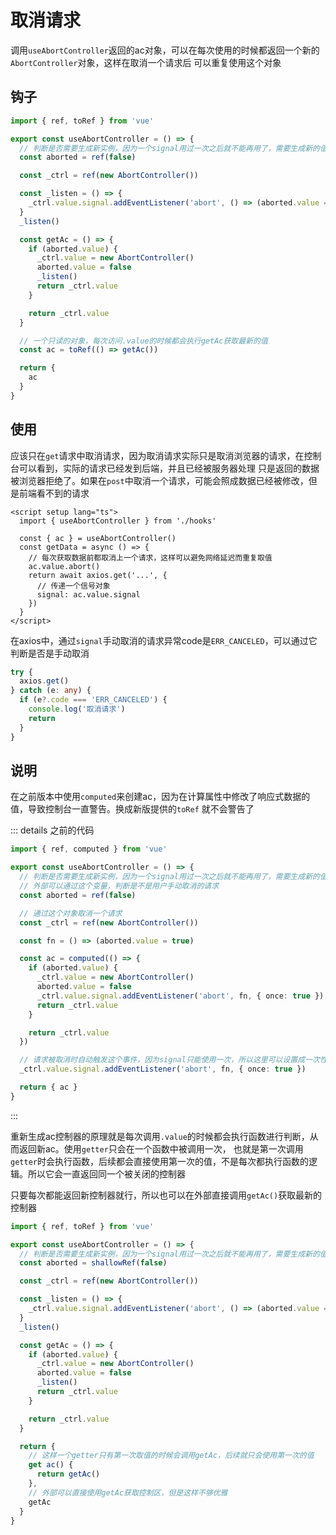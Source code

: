 # 取消请求

调用`useAbortController`返回的ac对象，可以在每次使用的时候都返回一个新的`AbortController`对象，这样在取消一个请求后
可以重复使用这个对象

## 钩子

```ts
import { ref, toRef } from 'vue'

export const useAbortController = () => {
  // 判断是否需要生成新实例，因为一个signal用过一次之后就不能再用了，需要生成新的值，否则请求会直接取消
  const aborted = ref(false)

  const _ctrl = ref(new AbortController())

  const _listen = () => {
    _ctrl.value.signal.addEventListener('abort', () => (aborted.value = true), { once: true })
  }
  _listen()

  const getAc = () => {
    if (aborted.value) {
      _ctrl.value = new AbortController()
      aborted.value = false
      _listen()
      return _ctrl.value
    }

    return _ctrl.value
  }

  // 一个只读的对象，每次访问.value的时候都会执行getAc获取最新的值
  const ac = toRef(() => getAc())

  return {
    ac
  }
}
```

## 使用

应该只在`get`请求中取消请求，因为取消请求实际只是取消浏览器的请求，在控制台可以看到，实际的请求已经发到后端，并且已经被服务器处理
只是返回的数据被浏览器拒绝了。如果在`post`中取消一个请求，可能会照成数据已经被修改，但是前端看不到的请求

```vue
<script setup lang="ts">
  import { useAbortController } from './hooks'
  
  const { ac } = useAbortController()
  const getData = async () => {
    // 每次获取数据前都取消上一个请求，这样可以避免网络延迟而重复取值
    ac.value.abort()
    return await axios.get('...', {
      // 传递一个信号对象
      signal: ac.value.signal
    })
  }
</script>
```

在axios中，通过`signal`手动取消的请求异常code是`ERR_CANCELED`，可以通过它判断是否是手动取消

```ts
try {
  axios.get()
} catch (e: any) {
  if (e?.code === 'ERR_CANCELED') {
    console.log('取消请求')
    return
  }
}
```


## 说明

在之前版本中使用`computed`来创建ac，因为在计算属性中修改了响应式数据的值，导致控制台一直警告。换成新版提供的`toRef`
就不会警告了

::: details 之前的代码
```ts
import { ref, computed } from 'vue'

export const useAbortController = () => {
  // 判断是否需要生成新实例，因为一个signal用过一次之后就不能再用了，需要生成新的值，否则请求会直接取消
  // 外部可以通过这个变量，判断是不是用户手动取消的请求
  const aborted = ref(false)

  // 通过这个对象取消一个请求
  const _ctrl = ref(new AbortController())

  const fn = () => (aborted.value = true)

  const ac = computed(() => {
    if (aborted.value) {
      _ctrl.value = new AbortController()
      aborted.value = false
      _ctrl.value.signal.addEventListener('abort', fn, { once: true })
      return _ctrl.value
    }

    return _ctrl.value
  })

  // 请求被取消时自动触发这个事件，因为signal只能使用一次，所以这里可以设置成一次性事件
  _ctrl.value.signal.addEventListener('abort', fn, { once: true })

  return { ac }
}
```
:::

重新生成ac控制器的原理就是每次调用`.value`的时候都会执行函数进行判断，从而返回新ac。使用`getter`只会在一个函数中被调用一次，
也就是第一次调用`getter`时会执行函数，后续都会直接使用第一次的值，不是每次都执行函数的逻辑。所以它会一直返回同一个被关闭的控制器

只要每次都能返回新控制器就行，所以也可以在外部直接调用`getAc()`获取最新的控制器

```ts
import { ref, toRef } from 'vue'

export const useAbortController = () => {
  // 判断是否需要生成新实例，因为一个signal用过一次之后就不能再用了，需要生成新的值，否则请求会直接取消
  const aborted = shallowRef(false)

  const _ctrl = ref(new AbortController())

  const _listen = () => {
    _ctrl.value.signal.addEventListener('abort', () => (aborted.value = true), { once: true })
  }
  _listen()

  const getAc = () => {
    if (aborted.value) {
      _ctrl.value = new AbortController()
      aborted.value = false
      _listen()
      return _ctrl.value
    }

    return _ctrl.value
  }

  return {
    // 这样一个getter只有第一次取值的时候会调用getAc，后续就只会使用第一次的值
    get ac() {
      return getAc()
    },
    // 外部可以直接使用getAc获取控制区，但是这样不够优雅
    getAc
  }
}
```